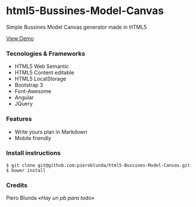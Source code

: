 # html5-Bussines-Model-Canvas
Simple Bussines Model Canvas generator made in HTML5

[View Demo](http:www.codement.com/html5-Bussines-Model-Canvas)

### Tecnologies & Frameworks
* HTML5 Web Semantic
* HTML5 Content editable
* HTML5 LocalStorage
* Bootstrap 3
* Font-Awesome
* Angular
* JQuery

### Features

- Write yours plan in Markdown
- Mobile friendly

### Install instructions
```
$ git clone git@github.com:pieroblunda/html5-Bussines-Model-Canvas.git
$ bower install
```

### Credits

Piero Blunda _«Hay un pb para todo»_